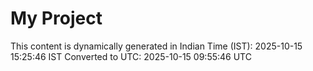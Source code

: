# My Project

This content is dynamically generated in Indian Time (IST): 2025-10-15 15:25:46 IST
Converted to UTC: 2025-10-15 09:55:46 UTC
